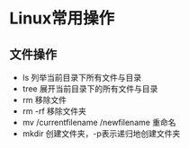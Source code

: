 # Linux常用操作

## 文件操作
- ls 列举当前目录下所有文件与目录
- tree 展开当前目录下的所有文件与目录
- rm 移除文件
- rm -rf 移除文件夹
- mv /currentfilename /newfilename 重命名
- mkdir 创建文件夹，-p表示递归地创建文件夹
